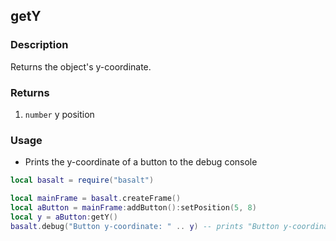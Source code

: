 ## getY

### Description

Returns the object's y-coordinate.

### Returns

1. `number` y position

### Usage

* Prints the y-coordinate of a button to the debug console

```lua
local basalt = require("basalt")

local mainFrame = basalt.createFrame()
local aButton = mainFrame:addButton():setPosition(5, 8)
local y = aButton:getY()
basalt.debug("Button y-coordinate: " .. y) -- prints "Button y-coordinate: 5"
```
